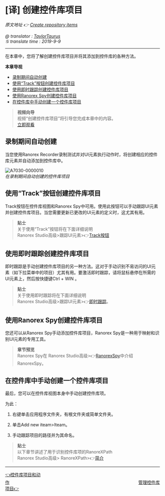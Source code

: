 # [译] 创建控件库项目

*原文地址 👉 [Create repository items][0]*

*@ translator : [TaylorTaurus](https://github.com/taylortaurus)*    
*♋ translate time : 2019-9-9*    

---

在本章中，您将了解创建控件库项目并将其添加到控件库的各种方法。


**本章导视**


- [录制期间自动创建](#录制期间自动创建)
- [使用“Track”按钮创建控件库项目](#使用“Track”按钮创建控件库项目)
- [使用即时跟踪创建控件库项目](#使用即时跟踪创建控件库项目)
- [使用Ranorex Spy创建控件库项目](#使用RanorexSpy创建控件库项目)
- [在控件库中手动创建一个控件库项目](#在控件库中手动创建一个控件库项目)

>**视频向导**    
视频“创建控件库项目”将引导您完成本章中的内容。        
[立即观看](https://www.youtube.com/embed/6wGrTlKXaZs)

## 录制期间自动创建
当您使用Ranorex Recorder录制测试并对UI元素执行动作时，将创建相应的控件库元素并自动添加到控件库中。

![A7030-0000010](https://gitee.com/taylortaurus/RX_UserGuide_GitBook_Picbed/raw/master/Repository/A7030-0000010.png)         
*在录制期间自动创建的控件库项目*


## 使用“Track”按钮创建控件库项目

Track按钮在控件库视图和Ranorex Spy中可用。使用此按钮可以手动跟踪UI元素并创建控件库项目。当您需要更新已更改的UI元素的定义时，这尤其有用。

>**贴士**   
关于使用“Track”按钮将在下面详细说明   
Ranorex Studio高级>跟踪UI元素>👉[Track按钮][1]

## 使用即时跟踪创建控件库项目
即时跟踪是手动创建控件库项目的另一种方法。这对于手动识别不易访问的UI元素（如下拉菜单中的项目）尤其有用。要激活即时跟踪，请将鼠标悬停在所需的UI元素上，然后按快捷键Ctrl + WIN  。

>**贴士**        
关于使用即时跟踪将在下面详细说明        
Ranorex Studio高级>跟踪UI元素>👉[即时跟踪][2]。

## 使用Ranorex Spy创建控件库项目
您还可以从Ranorex Spy手动添加控件库项目，Ranorex Spy是一种用于映射和识别UI元素的专用工具。

>**章节预览**    
Ranorex Spy在 Ranorex Studio高级>👉[RanorexSpy][3]中介绍RanorexSpy。

## 在控件库中手动创建一个控件库项目
最后，您可以在控件库视图本身中手动创建控件库项。

为此：

1. 右键单击应用程序文件夹，有根文件夹或简单文件夹。

2. 单击Add new iteam>Iteam。

3. 手动跟踪项目的路径并为其命名。

>**贴士**    
以下章节讲述了用于识别控件库项的RanoreXPath    
Ranorex Studio高级> RanoreXPath>👉[简介][4]

---

[👈控件库项目和动作][5]&emsp;&emsp;&emsp;&emsp;&emsp;&emsp;&emsp;&emsp;&emsp;&emsp;&emsp;&emsp;&emsp;&emsp;&emsp;&emsp;&emsp;&emsp;&emsp;&emsp;&emsp;&emsp;&emsp;&emsp;&emsp;&emsp;&emsp;&emsp;&emsp;&emsp;[管理控件库项目👉][6]







[0]: https://www.ranorex.com/help/latest/ranorex-studio-fundamentals/repository/creation-repository-items/
[1]: .\ranorex-studio-advanced\tracking-ui-elements\introduction.html
[2]: .\ranorex-studio-advanced\tracking-ui-elements.html
[3]: .\ranorex-studio-advanced\ranorex-spy\introduction.html
[4]: .\ranorex-studio-advanced\ranorexpath\introduction.html
[5]: .\repository-items-actions.html
[6]: .\managing-repository-items.html